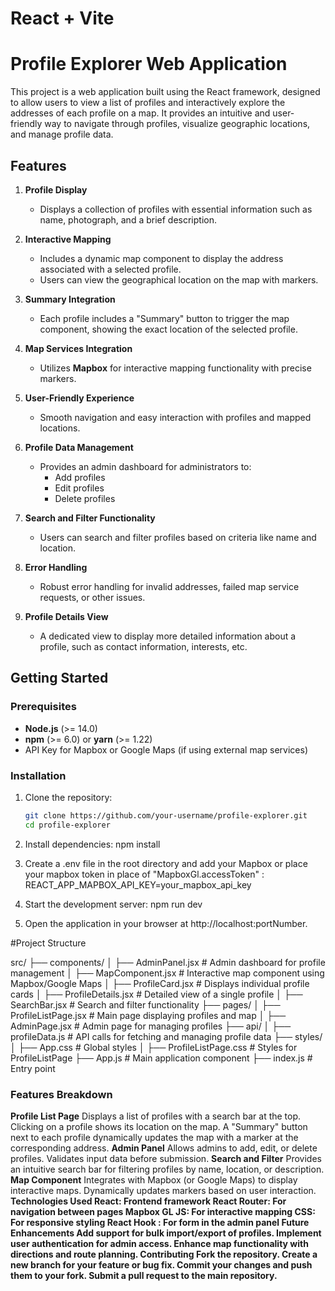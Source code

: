 # React + Vite

# Profile Explorer Web Application

This project is a web application built using the React framework, designed to allow users to view a list of profiles and interactively explore the addresses of each profile on a map. It provides an intuitive and user-friendly way to navigate through profiles, visualize geographic locations, and manage profile data.

## Features

1. **Profile Display**  
   - Displays a collection of profiles with essential information such as name, photograph, and a brief description.

2. **Interactive Mapping**  
   - Includes a dynamic map component to display the address associated with a selected profile.  
   - Users can view the geographical location on the map with markers.

3. **Summary Integration**  
   - Each profile includes a "Summary" button to trigger the map component, showing the exact location of the selected profile.

4. **Map Services Integration**  
   - Utilizes **Mapbox** for interactive mapping functionality with precise markers.

5. **User-Friendly Experience**  
   - Smooth navigation and easy interaction with profiles and mapped locations.

6. **Profile Data Management**  
   - Provides an admin dashboard for administrators to:
     - Add profiles
     - Edit profiles
     - Delete profiles

7. **Search and Filter Functionality**  
   - Users can search and filter profiles based on criteria like name and location.

8. **Error Handling**  
   - Robust error handling for invalid addresses, failed map service requests, or other issues.

9. **Profile Details View**  
    - A dedicated view to display more detailed information about a profile, such as contact information, interests, etc.

## Getting Started

### Prerequisites

- **Node.js** (>= 14.0)
- **npm** (>= 6.0) or **yarn** (>= 1.22)
- API Key for Mapbox or Google Maps (if using external map services)

### Installation

1. Clone the repository:

   ```bash
   git clone https://github.com/your-username/profile-explorer.git
   cd profile-explorer
2. Install dependencies:
    npm install
3. Create a .env file in the root directory and add your Mapbox or place your mapbox token in place of "MapboxGl.accessToken" :
    REACT_APP_MAPBOX_API_KEY=your_mapbox_api_key
4. Start the development server:
    npm run dev
5. Open the application in your browser at http://localhost:portNumber.


#Project Structure

src/
├── components/
│   ├── AdminPanel.jsx       # Admin dashboard for profile management
│   ├── MapComponent.jsx     # Interactive map component using Mapbox/Google Maps
│   ├── ProfileCard.jsx      # Displays individual profile cards
│   ├── ProfileDetails.jsx   # Detailed view of a single profile
│   ├── SearchBar.jsx        # Search and filter functionality
├── pages/
│   ├── ProfileListPage.jsx  # Main page displaying profiles and map
│   ├── AdminPage.jsx        # Admin page for managing profiles
├── api/
│   ├── profileData.js       # API calls for fetching and managing profile data
├── styles/
│   ├── App.css              # Global styles
│   ├── ProfileListPage.css  # Styles for ProfileListPage
├── App.js                   # Main application component
├── index.js                 # Entry point


### Features Breakdown
<b>Profile List Page</b>
Displays a list of profiles with a search bar at the top.
Clicking on a profile shows its location on the map.
A "Summary" button next to each profile dynamically updates the map with a marker at the corresponding address.
<b>Admin Panel</b>
Allows admins to add, edit, or delete profiles.
Validates input data before submission.
<b>Search and Filter</b>
Provides an intuitive search bar for filtering profiles by name, location, or description.
<b>Map Component</b>
Integrates with Mapbox (or Google Maps) to display interactive maps.
Dynamically updates markers based on user interaction.
<b>Technologies Used<b>
React: Frontend framework
React Router: For navigation between pages
Mapbox GL JS: For interactive mapping
CSS: For responsive styling
React Hook : For form in the admin panel
Future Enhancements
Add support for bulk import/export of profiles.
Implement user authentication for admin access.
Enhance map functionality with directions and route planning.
Contributing
Fork the repository.
Create a new branch for your feature or bug fix.
Commit your changes and push them to your fork.
Submit a pull request to the main repository.